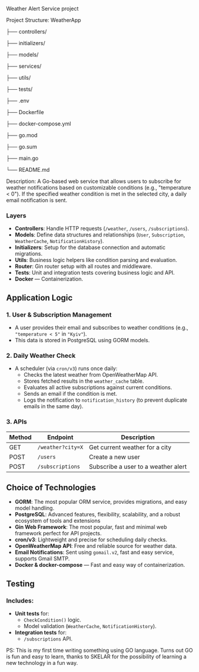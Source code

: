 Weather Alert Service project

Project Structure:
WeatherApp

├── controllers/

├── initializers/

├── models/

├── services/

├── utils/

├── tests/

├── .env

├── Dockerfile

├── docker-compose.yml

├── go.mod

├── go.sum

├── main.go

└── README.md


Description:
A Go-based web service that allows users to subscribe for weather notifications based on customizable conditions (e.g., "temperature < 0"). If the specified weather condition is met in the selected city, a daily email notification is sent.

###  Layers

- **Controllers**: Handle HTTP requests (`/weather`, `/users`, `/subscriptions`).
- **Models**: Define data structures and relationships (`User`, `Subscription`, `WeatherCache`, `NotificationHistory`).
- **Initializers**: Setup for the database connection and automatic migrations.
- **Utils**: Business logic helpers like condition parsing and evaluation.
- **Router**: Gin router setup with all routes and middleware.
- **Tests**: Unit and integration tests covering business logic and API.
- **Docker** — Containerization.



## Application Logic

### 1. **User & Subscription Management**
- A user provides their email and subscribes to weather conditions (e.g., `"temperature < 5"` in `"Kyiv"`).
- This data is stored in PostgreSQL using GORM models.

### 2. **Daily Weather Check**
- A scheduler (via `cron/v3`) runs once daily:
    - Checks the latest weather from OpenWeatherMap API.
    - Stores fetched results in the `weather_cache` table.
    - Evaluates all active subscriptions against current conditions.
    - Sends an email if the condition is met.
    - Logs the notification to `notification_history` (to prevent duplicate emails in the same day).

### 3. **APIs**
| Method | Endpoint           | Description                          |
|--------|--------------------|--------------------------------------|
| GET    | `/weather?city=X`  | Get current weather for a city       |
| POST   | `/users`           | Create a new user                    |
| POST   | `/subscriptions`   | Subscribe a user to a weather alert |

##  Choice of Technologies
- **GORM**: The most popular ORM service, provides migrations, and easy model handling.
- **PostgreSQL**: Advanced features, flexibility, scalability, and a robust ecosystem of tools and extensions
- **Gin Web Framework**: The most popular, fast and minimal web framework perfect for API projects.
- **cron/v3**: Lightweight and precise for scheduling daily checks.
- **OpenWeatherMap API**: Free and reliable source for weather data.
- **Email Notifications**: Sent using `gomail.v2`, fast and easy service, supports Gmail SMTP.
- **Docker & docker-compose** — Fast and easy way of containerization.

## Testing

### Includes:
- **Unit tests** for:
    - `CheckCondition()` logic.
    - Model validation (`WeatherCache`, `NotificationHistory`).
- **Integration tests** for:
    - `/subscriptions` API.

PS: This is my first time writing something using GO language. Turns out GO is fun and easy to learn, thanks to SKELAR for the possibility of learning a new technology in a fun way.